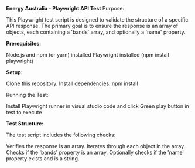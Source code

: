 **Energy Australia - Playwright API Test**
Purpose:

This Playwright test script is designed to validate the structure of a specific API response. The primary goal is to ensure the response is an array of objects, each containing a 'bands' array, and optionally a 'name' property.

**Prerequisites:**

Node.js and npm (or yarn) installed
Playwright installed (npm install playwright)

**Setup:**

Clone this repository.
Install dependencies: npm install

Running the Test:

Install Playwright runner in visual studio code and click Green play button in test to execute

**Test Structure:**

The test script includes the following checks:

Verifies the response is an array.
Iterates through each object in the array.
Checks if the 'bands' property is an array.
Optionally checks if the 'name' property exists and is a string.
